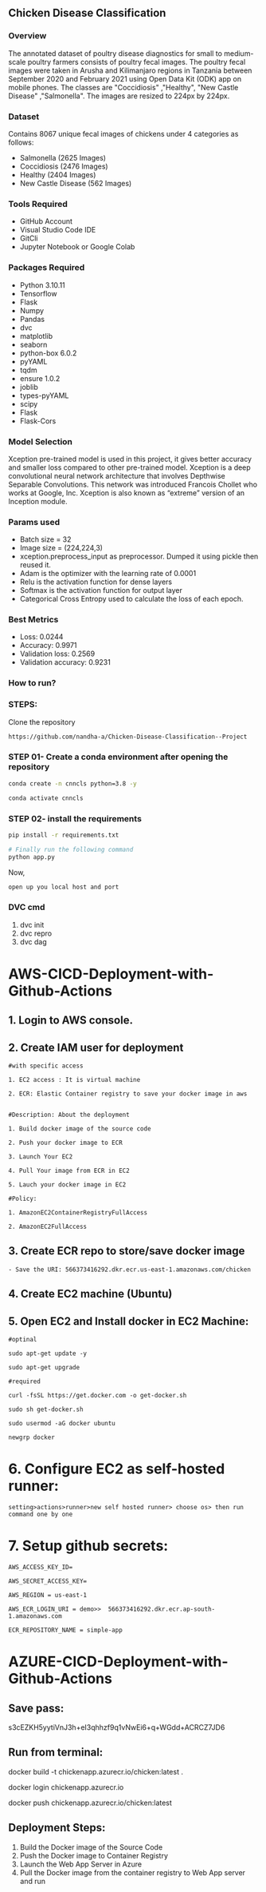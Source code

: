 ## Chicken Disease Classification

### Overview
The annotated dataset of poultry disease diagnostics for small to medium-scale poultry farmers consists of poultry fecal images. The poultry fecal images were taken in Arusha and Kilimanjaro regions in Tanzania between September 2020 and February 2021 using Open Data Kit (ODK) app on mobile phones. The classes are "Coccidiosis" ,"Healthy", "New Castle Disease" ,"Salmonella". The images are resized to 224px by 224px.

### Dataset
Contains 8067 unique fecal images of chickens under 4 categories as follows:
- Salmonella (2625 Images)
- Coccidiosis (2476 Images)
- Healthy (2404 Images)
- New Castle Disease (562 Images)

### Tools Required
- GitHub Account
- Visual Studio Code IDE
- GitCli
- Jupyter Notebook or Google Colab

### Packages Required
- Python 3.10.11
- Tensorflow
- Flask
- Numpy
- Pandas
- dvc
- matplotlib
- seaborn
- python-box 6.0.2
- pyYAML
- tqdm
- ensure 1.0.2
- joblib
- types-pyYAML
- scipy
- Flask
- Flask-Cors

### Model Selection
Xception pre-trained model is used in this project, it gives better accuracy and smaller loss compared to other pre-trained model. Xception is a deep convolutional neural network architecture that involves Depthwise Separable Convolutions. This network was introduced Francois Chollet who works at Google, Inc. Xception is also known as “extreme” version of an Inception module.

### Params used 
- Batch size = 32
- Image size = (224,224,3)
- xception.preprocess_input as preprocessor. Dumped it using pickle then reused it.
- Adam is the optimizer with the learning rate of 0.0001
- Relu is the activation function for dense layers
- Softmax is the activation function for output layer
- Categorical Cross Entropy used to calculate the loss of each epoch.

### Best Metrics
- Loss: 0.0244 
- Accuracy: 0.9971 
- Validation loss: 0.2569 
- Validation accuracy: 0.9231

### How to run?
### STEPS:

Clone the repository

```bash
https://github.com/nandha-a/Chicken-Disease-Classification--Project
```
### STEP 01- Create a conda environment after opening the repository

```bash
conda create -n cnncls python=3.8 -y
```

```bash
conda activate cnncls
```


### STEP 02- install the requirements
```bash
pip install -r requirements.txt
```


```bash
# Finally run the following command
python app.py
```

Now,
```bash
open up you local host and port
```


### DVC cmd

1. dvc init
2. dvc repro
3. dvc dag



# AWS-CICD-Deployment-with-Github-Actions

## 1. Login to AWS console.

## 2. Create IAM user for deployment

	#with specific access

	1. EC2 access : It is virtual machine

	2. ECR: Elastic Container registry to save your docker image in aws


	#Description: About the deployment

	1. Build docker image of the source code

	2. Push your docker image to ECR

	3. Launch Your EC2 

	4. Pull Your image from ECR in EC2

	5. Lauch your docker image in EC2

	#Policy:

	1. AmazonEC2ContainerRegistryFullAccess

	2. AmazonEC2FullAccess

	
## 3. Create ECR repo to store/save docker image
    - Save the URI: 566373416292.dkr.ecr.us-east-1.amazonaws.com/chicken

	
## 4. Create EC2 machine (Ubuntu) 

## 5. Open EC2 and Install docker in EC2 Machine:
	
	
	#optinal

	sudo apt-get update -y

	sudo apt-get upgrade
	
	#required

	curl -fsSL https://get.docker.com -o get-docker.sh

	sudo sh get-docker.sh

	sudo usermod -aG docker ubuntu

	newgrp docker
	
# 6. Configure EC2 as self-hosted runner:
    setting>actions>runner>new self hosted runner> choose os> then run command one by one


# 7. Setup github secrets:

    AWS_ACCESS_KEY_ID=

    AWS_SECRET_ACCESS_KEY=

    AWS_REGION = us-east-1

    AWS_ECR_LOGIN_URI = demo>>  566373416292.dkr.ecr.ap-south-1.amazonaws.com

    ECR_REPOSITORY_NAME = simple-app




# AZURE-CICD-Deployment-with-Github-Actions

## Save pass:

s3cEZKH5yytiVnJ3h+eI3qhhzf9q1vNwEi6+q+WGdd+ACRCZ7JD6


## Run from terminal:

docker build -t chickenapp.azurecr.io/chicken:latest .

docker login chickenapp.azurecr.io

docker push chickenapp.azurecr.io/chicken:latest


## Deployment Steps:

1. Build the Docker image of the Source Code
2. Push the Docker image to Container Registry
3. Launch the Web App Server in Azure 
4. Pull the Docker image from the container registry to Web App server and run 